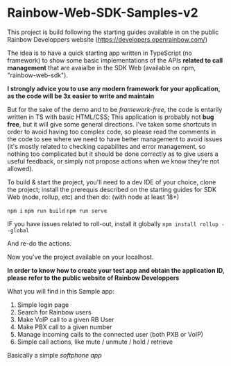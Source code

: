 # Rainbow-Web-SDK-Samples-v2

This project is build following the starting guides available in on the public Rainbow Developpers website (https://developers.openrainbow.com/)

The idea is to have a quick starting app written in TypeScript (no framework) to show some basic implementations of the APIs **related to call management** that are avaialbe in the SDK Web (available on npm, "rainbow-web-sdk").

**I strongly advice you to use any modern framework for your application, as the code will be 3x easier to write and maintain** 

But for the sake of the demo and to be *framework-free*, the code is entarily written in TS with basic HTML/CSS; This application is probably not **bug free**, but it will give some general directions. I've taken some shortcuts in order to avoid having too complex code, so please read the comments in the code to see where we need to have better management to avoid issues (it's mostly related to checking capabilites and error management, so nothing too complicated but it should be done correctly as to give users a useful feedback, or simply not propose actions when we know they're not allowed).

To build & start the project, you'll need to a dev IDE of your choice, clone the project; install the prerequis described on the starting guides for SDK Web (node, rollup, etc) and then do:
(with node at least 18+)

`npm i`
`npm run build`
`npm run serve`

IF you have issues related to roll-out, install it globally
`npm install rollup --global`

And re-do the actions.

Now you've the project available on your localhost. 

**In order to know how to create your test app and obtain the application ID, please refer to the public website of Rainbow Developpers**


What you will find in this Sample app:
1. Simple login page
2. Search for Rainbow users
3. Make VoIP call to a given RB User
4. Make PBX call to a given number
5. Manage incoming calls to the connected user (both PXB or VoIP)
6. Simple call actions, like mute / unmute / hold / retrieve

Basically a simple *softphone app* 